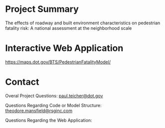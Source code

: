 # Project Summary
The effects of roadway and built environment characteristics on pedestrian fatality risk: A national assessment at the neighborhood scale



# Interactive Web Application
https://maps.dot.gov/BTS/PedestrianFatalityModel/

# Contact
Overal Project Questions: 
paul.teicher@dot.gov

Questions Regarding Code or Model Structure:
theodore.mansfield@rsginc.com

Questions Regarding the Web Application:
